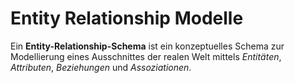 # Entity Relationship Modelle

Ein **Entity-Relationship-Schema** ist ein konzeptuelles Schema zur Modellierung eines Ausschnittes der realen Welt mittels _Entitäten_, _Attributen_, _Beziehungen_ und _Assoziationen_.
